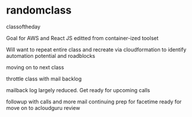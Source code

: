 # randomclass
classoftheday

Goal for AWS and React JS
editted from container-ized toolset

Will want to repeat entire class and recreate via cloudformation to identify
automation potential and roadblocks

moving on to next class

throttle class with mail backlog

mailback log largely reduced.   Get ready for upcoming calls

followup with calls
and more mail continuing
prep for facetime
ready for move
on to acloudguru review
